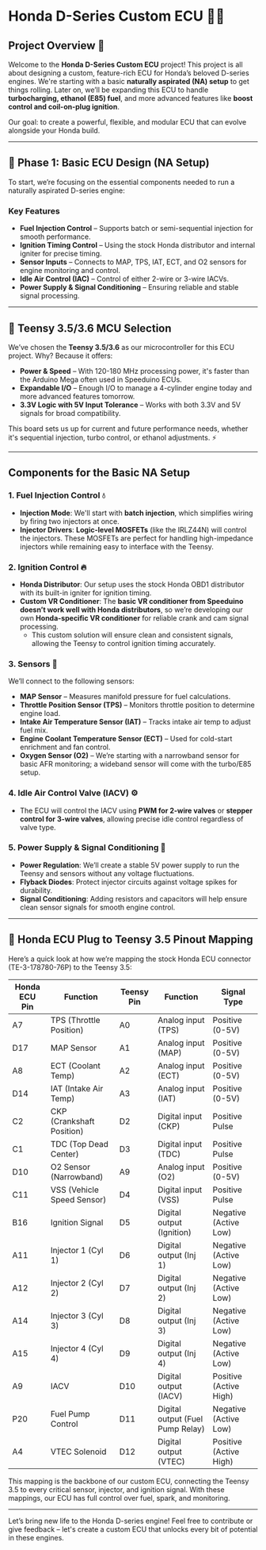 # Honda D-Series Custom ECU 🚗🔧

## Project Overview 🌟

Welcome to the **Honda D-Series Custom ECU** project! This project is all about designing a custom, feature-rich ECU for Honda’s beloved D-series engines. We're starting with a basic **naturally aspirated (NA) setup** to get things rolling. Later on, we’ll be expanding this ECU to handle **turbocharging, ethanol (E85) fuel**, and more advanced features like **boost control and coil-on-plug ignition**.

Our goal: to create a powerful, flexible, and modular ECU that can evolve alongside your Honda build.

---

## 🎯 Phase 1: Basic ECU Design (NA Setup)

To start, we’re focusing on the essential components needed to run a naturally aspirated D-series engine:

### Key Features
- **Fuel Injection Control** – Supports batch or semi-sequential injection for smooth performance.
- **Ignition Timing Control** – Using the stock Honda distributor and internal igniter for precise timing.
- **Sensor Inputs** – Connects to MAP, TPS, IAT, ECT, and O2 sensors for engine monitoring and control.
- **Idle Air Control (IAC)** – Control of either 2-wire or 3-wire IACVs.
- **Power Supply & Signal Conditioning** – Ensuring reliable and stable signal processing.

---

## 🧠 Teensy 3.5/3.6 MCU Selection

We’ve chosen the **Teensy 3.5/3.6** as our microcontroller for this ECU project. Why? Because it offers:
- **Power & Speed** – With 120-180 MHz processing power, it's faster than the Arduino Mega often used in Speeduino ECUs.
- **Expandable I/O** – Enough I/O to manage a 4-cylinder engine today and more advanced features tomorrow.
- **3.3V Logic with 5V Input Tolerance** – Works with both 3.3V and 5V signals for broad compatibility.

This board sets us up for current and future performance needs, whether it's sequential injection, turbo control, or ethanol adjustments. ⚡

---

## Components for the Basic NA Setup

### 1. Fuel Injection Control 💧
- **Injection Mode**: We'll start with **batch injection**, which simplifies wiring by firing two injectors at once.
- **Injector Drivers**: **Logic-level MOSFETs** (like the IRLZ44N) will control the injectors. These MOSFETs are perfect for handling high-impedance injectors while remaining easy to interface with the Teensy.

### 2. Ignition Control 🔥
- **Honda Distributor**: Our setup uses the stock Honda OBD1 distributor with its built-in igniter for ignition timing.
- **Custom VR Conditioner**: The **basic VR conditioner from Speeduino doesn’t work well with Honda distributors**, so we’re developing our own **Honda-specific VR conditioner** for reliable crank and cam signal processing.
  - This custom solution will ensure clean and consistent signals, allowing the Teensy to control ignition timing accurately.

### 3. Sensors 📡
We’ll connect to the following sensors:
- **MAP Sensor** – Measures manifold pressure for fuel calculations.
- **Throttle Position Sensor (TPS)** – Monitors throttle position to determine engine load.
- **Intake Air Temperature Sensor (IAT)** – Tracks intake air temp to adjust fuel mix.
- **Engine Coolant Temperature Sensor (ECT)** – Used for cold-start enrichment and fan control.
- **Oxygen Sensor (O2)** – We’re starting with a narrowband sensor for basic AFR monitoring; a wideband sensor will come with the turbo/E85 setup.

### 4. Idle Air Control Valve (IACV) ⚙️
- The ECU will control the IACV using **PWM for 2-wire valves** or **stepper control for 3-wire valves**, allowing precise idle control regardless of valve type.

### 5. Power Supply & Signal Conditioning 🔋
- **Power Regulation**: We’ll create a stable 5V power supply to run the Teensy and sensors without any voltage fluctuations.
- **Flyback Diodes**: Protect injector circuits against voltage spikes for durability.
- **Signal Conditioning**: Adding resistors and capacitors will help ensure clean sensor signals for smooth engine control.

---

## 🔌 Honda ECU Plug to Teensy 3.5 Pinout Mapping

Here’s a quick look at how we’re mapping the stock Honda ECU connector (TE-3-178780-76P) to the Teensy 3.5:

|   Honda ECU Pin | Function                  | Teensy Pin | Function                 | Signal Type               |
|-----------------|---------------------------|------------|--------------------------|---------------------------|
| A7              | TPS (Throttle Position)   | A0         | Analog input (TPS)       | Positive (0-5V)           |
| D17             | MAP Sensor                | A1         | Analog input (MAP)       | Positive (0-5V)           |
| A8              | ECT (Coolant Temp)        | A2         | Analog input (ECT)       | Positive (0-5V)           |
| D14             | IAT (Intake Air Temp)     | A3         | Analog input (IAT)       | Positive (0-5V)           |
| C2              | CKP (Crankshaft Position) | D2         | Digital input (CKP)      | Positive Pulse            |
| C1              | TDC (Top Dead Center)     | D3         | Digital input (TDC)      | Positive Pulse            |
| D10             | O2 Sensor (Narrowband)    | A9         | Analog input (O2)        | Positive (0-5V)           |
| C11             | VSS (Vehicle Speed Sensor)| D4         | Digital input (VSS)      | Positive Pulse            |
| B16             | Ignition Signal           | D5         | Digital output (Ignition)| Negative (Active Low)     |
| A11             | Injector 1 (Cyl 1)        | D6         | Digital output (Inj 1)   | Negative (Active Low)     |
| A12             | Injector 2 (Cyl 2)        | D7         | Digital output (Inj 2)   | Negative (Active Low)     |
| A14             | Injector 3 (Cyl 3)        | D8         | Digital output (Inj 3)   | Negative (Active Low)     |
| A15             | Injector 4 (Cyl 4)        | D9         | Digital output (Inj 4)   | Negative (Active Low)     |
| A9              | IACV                      | D10        | Digital output (IACV)    | Positive (Active High)    |
| P20             | Fuel Pump Control         | D11        | Digital output (Fuel Pump Relay) | Negative (Active Low) |
| A4              | VTEC Solenoid             | D12        | Digital output (VTEC)    | Positive (Active High)    |

This mapping is the backbone of our custom ECU, connecting the Teensy 3.5 to every critical sensor, injector, and ignition signal. With these mappings, our ECU has full control over fuel, spark, and monitoring.

---

Let’s bring new life to the Honda D-series engine! Feel free to contribute or give feedback – let's create a custom ECU that unlocks every bit of potential in these engines.
